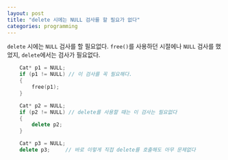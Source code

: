 ```yaml
---
layout: post
title: "delete 시에는 NULL 검사를 할 필요가 없다"
categories: programming
---
```


`delete` 시에는 `NULL` 검사를 할 필요없다. `free()`를 사용하던 시절에나 `NULL` 검사를 했었지, `delete`에서는 검사가 필요없다.

```cpp
    Cat* p1 = NULL;
    if (p1 != NULL) // 이 검사를 꼭 필요해다.
    {
        free(p1);
    }

    Cat* p2 = NULL;
    if (p2 != NULL) // delete를 사용할 때는 이 검사는 필요없다
    {
        delete p2;
    }

    Cat* p3 = NULL;
    delete p3;     // 바로 이렇게 직접 delete를 호출해도 아무 문제없다
```
